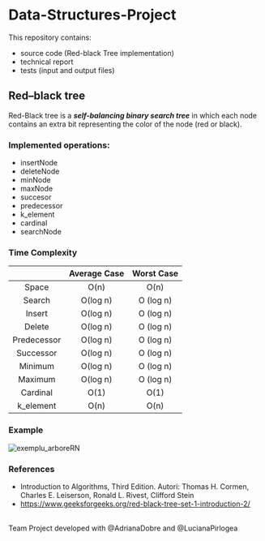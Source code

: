# Data-Structures-Project
This repository contains:
- source code (Red-black Tree implementation)
- technical report
- tests (input and output files)

## Red–black tree
Red-Black tree is a ***self-balancing binary search tree*** in which each node contains an extra bit representing the color of the node (red or black).

### Implemented operations:
- insertNode
- deleteNode
- minNode
- maxNode
- succesor
- predecessor
- k_element
- cardinal
- searchNode


### Time Complexity
|         | Average Case | Worst Case |
| :-----: | :-:          | :-: |
| Space   | O(n)         | O(n) |
| Search   | O(log n)    | O (log n) |
| Insert   | O(log n)    | O (log n) |
| Delete   | O(log n)    | O (log n) |
| Predecessor| O(log n)  | O (log n) |
| Successor| O(log n)    | O (log n) |
| Minimum   | O(log n)   | O (log n) |
| Maximum   | O(log n)   | O (log n) |
| Cardinal  | O(1)       | O(1) |
| k_element | O(n)       | O(n) |

### Example
![exemplu_arboreRN](https://user-images.githubusercontent.com/79320751/127782359-955d3ce3-b2ad-4080-8c2b-bf7b3eb56be0.png)


### References
- Introduction to Algorithms, Third Edition. Autori: Thomas H. Cormen, Charles E. Leiserson, Ronald L. Rivest, Clifford Stein
- https://www.geeksforgeeks.org/red-black-tree-set-1-introduction-2/

\
Team Project developed with @AdrianaDobre and @LucianaPirlogea
